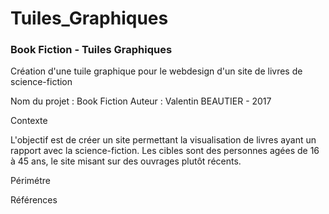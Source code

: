 # Tuiles_Graphiques

<h3>Book Fiction - Tuiles Graphiques</h3>

Création d'une tuile graphique pour le webdesign d'un site de livres de science-fiction

Nom du projet : Book Fiction
Auteur : Valentin BEAUTIER - 2017

Contexte

L'objectif est de créer un site permettant la visualisation de livres ayant un rapport avec la science-fiction. Les cibles sont des personnes agées de 16 à 45 ans, le site misant sur des ouvrages plutôt récents.

Périmétre

Références
